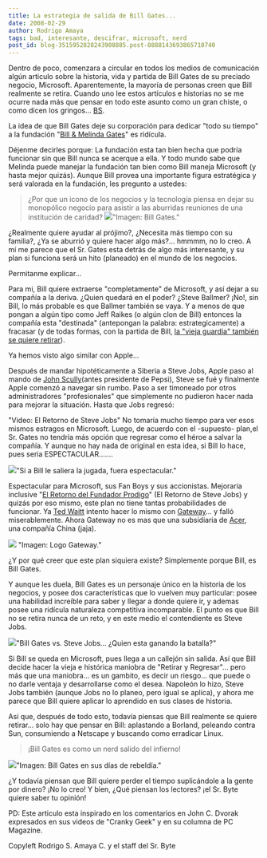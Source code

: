 ```yaml
---
title: La estrategia de salida de Bill Gates...
date: 2008-02-29
author: Rodrigo Amaya
tags: bad, interesante, descifrar, microsoft, nerd
post_id: blog-3515952828243908885.post-8888143693865710740
---
```


Dentro de poco, comenzara a circular en todos los medios de comunicación algún articulo sobre la historia, vida y partida de Bill Gates de su preciado negocio, Microsoft. Aparentemente, la mayoría de personas creen que Bill realmente se retira. Cuando uno lee estos artículos e historias no se me ocurre nada más que pensar en todo este asunto como un gran chiste, o como dicen los gringos... [BS](http://en.wikipedia.org/wiki/Bullshit).

La idea de que Bill Gates deje su corporación para dedicar "todo su tiempo" a la fundación "[Bill & Melinda Gates](http://www.gatesfoundation.org/default.htm)" es ridícula.

Déjenme decirles porque: La fundación esta tan bien hecha que podría funcionar sin que Bill nunca se acerque a ella. Y todo mundo sabe que Melinda puede manejar la fundación tan bien como Bill maneja Microsoft (y hasta mejor quizás). Aunque Bill provea una importante figura estratégica y será valorada en la fundación, les pregunto a ustedes:

> ¿Por que un icono de los negocios y la
> tecnología piensa en dejar su monopólico negocio para asistir a las aburridas reuniones de una
> institución de caridad?
[![](http://uk.gizmodo.com/bill%20gates.jpg)](http://uk.gizmodo.com/bill%20gates.jpg)"Imagen: Bill Gates."

¿Realmente quiere ayudar al prójimo?, ¿Necesita más tiempo con su familia?, ¿Ya se aburrió y quiere hacer algo más?... hmmmm, no lo creo. A mí me parece que el Sr. Gates esta detrás de algo más interesante, y su plan si funciona será un hito (planeado) en el mundo de los negocios.

Permitanme explicar...

Para mi, Bill quiere extraerse "completamente" de Microsoft, y así dejar a su compañía a la deriva. ¿Quien quedará en el poder? ¿Steve Ballmer? ¡No!, sin Bill, lo más probable es que Ballmer también se vaya. Y a menos de que pongan a algún tipo como Jeff Raikes (o algún clon de Bill) entonces la compañía esta "destinada" (antepongan la palabra: estrategicamente) a fracasar (y de todas formas, con la partida de Bill, [la "vieja guardia" también se quiere retirar](http://blogs.guardian.co.uk/technology/2008/01/12/microsofts_jeff_raikes_plans_to_step_down_fitzgerald_quits.html)).

Ya hemos visto algo similar con Apple...

Después de mandar hipotéticamente a Siberia a Steve Jobs, Apple paso al mando de [John Scully](http://en.wikipedia.org/wiki/John_Sculley)(antes presidente de Pepsi), Steve se fué y finalmente Apple comenzó a navegar sin rumbo. Paso a ser timoneado por otros administradores "profesionales" que simplemente no pudieron hacer nada para mejorar la situación. Hasta que Jobs regresó:

"Video: El Retorno de Steve Jobs" No tomaría mucho tiempo para ver esos mismos estragos en Microsoft. Luego, de acuerdo con el -supuesto- plan,el Sr. Gates no tendría más opción que regresar como el héroe a salvar la compañía. Y aunque no hay nada de original en esta idea, si Bill lo hace, pues seria ESPECTACULAR.......

[![](http://bp1.blogger.com/_ayvorITawE4/R8jgDzAI-nI/AAAAAAAAAlI/W39ehfpEZrU/s320/funny-pictures-the-bill-gates-empire-xFw.jpg)](http://bp1.blogger.com/_ayvorITawE4/R8jgDzAI-nI/AAAAAAAAAlI/W39ehfpEZrU/s1600-h/funny-pictures-the-bill-gates-empire-xFw.jpg)"Si a Bill le saliera la jugada, fuera espectacular."

Espectacular para Microsoft, sus Fan Boys y sus accionistas. Mejoraría inclusive "[El Retorno del Fundador Prodigo](http://www.wired.com/techbiz/media/news/1996/12/1137)" (El Retorno de Steve Jobs) y quizás por eso mismo, este plan no tiene tantas probabilidades de funcionar. Ya [Ted Waitt](http://en.wikipedia.org/wiki/Ted_Waitt) intento hacer lo mismo con [Gateway](http://en.wikipedia.org/wiki/Gateway%2C_Inc.)... y falló miserablemente. Ahora Gateway no es mas que una subsidiaria de [Acer](http://en.wikipedia.org/wiki/Acer_%28company%29), una compañía China (jaja).

[![](http://blogs.itworldcanada.com/insights/files/2007/08/gateway-logo.jpg)](http://blogs.itworldcanada.com/insights/files/2007/08/gateway-logo.jpg) "Imagen: Logo Gateway."

¿Y por qué creer que este plan siquiera existe? Simplemente porque Bill, es Bill Gates.

Y aunque les duela, Bill Gates es un personaje único en la historia de los negocios, y posee dos características que lo vuelven muy particular: posee una habilidad increíble para saber y llegar a donde quiere ir, y ademas posee una ridícula naturaleza competitiva incomparable. El punto es que Bill no se retira nunca de un reto, y en este medio el contendiente es Steve Jobs.

[![](http://www.zdnet.com.au/story_media/339277901/photos-when-bill-gates-met-steve-jobs_6.jpg)](http://www.zdnet.com.au/story_media/339277901/photos-when-bill-gates-met-steve-jobs_6.jpg)"Bill Gates vs. Steve Jobs... ¿Quien esta ganando la batalla?"

Si Bill se queda en Microsoft, pues llega a un callejón sin salida. Así que Bill decide hacer la vieja e histórica maniobra de "Retirar y Regresar"... pero más que una maniobra... es un gambito, es decir un riesgo... que puede o no darle ventaja y desarrollarse como el desea. Napoleón lo hizo, Steve Jobs también (aunque Jobs no lo planeo, pero igual se aplica), y ahora me parece que Bill quiere aplicar lo aprendido en sus clases de historia.

Así que, después de todo esto, todavía piensas que Bill realmente se quiere retirar... solo hay que pensar en Bill: aplastando a Borland, peleando contra Sun, consumiendo a Netscape y buscando como erradicar Linux.

> ¡Bill Gates es como un nerd salido del
> infierno!

[![](http://bp1.blogger.com/_ayvorITawE4/R8jhKzAI-oI/AAAAAAAAAlQ/fs_futLfDDc/s320/BillGates1977.jpg)](http://bp1.blogger.com/_ayvorITawE4/R8jhKzAI-oI/AAAAAAAAAlQ/fs_futLfDDc/s1600-h/BillGates1977.jpg)"Imagen: Bill Gates en sus días de rebeldía."

¿Y todavía piensan que Bill quiere perder el tiempo suplicándole a la gente por dinero? ¡No lo creo! Y bien, ¿Qué piensan los lectores? ¡el Sr. Byte quiere saber tu opinión!

PD: Este articulo esta inspirado en los comentarios en John C. Dvorak expresados en sus videos de "Cranky Geek" y en su columna de PC Magazine.

Copyleft Rodrigo S. Amaya C. y el staff del Sr. Byte